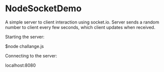NodeSocketDemo
==============

A simple server to client interaction using socket.io.  Server sends a random number to client every few seconds, which client updates when received. 


Starting the server:

  $node challange.js

Connecting to the server:

  localhost:8080
